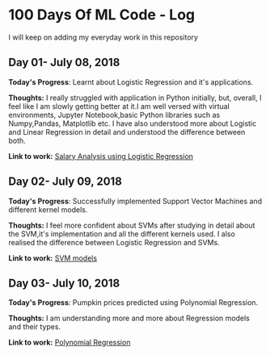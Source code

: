 # 100 Days Of ML Code - Log
I will keep on adding my everyday work in this repository
## Day 01- July 08, 2018
**Today's Progress**: Learnt about Logistic Regression and it's applications.

**Thoughts:** I really struggled with application in Python initially, but, overall, I feel like I am slowly getting better at it.I am well versed with virtual environments, Jupyter Notebook,basic Python libraries such as Numpy,Pandas, Matplotlib etc. I have also understood more about Logistic and Linear Regression in detail and understood the difference between both.

**Link to work:** [Salary Analysis using Logistic Regression](https://github.com/ditsme/Machine-Learning/tree/master/Logistic%20Regression)

## Day 02- July 09, 2018
**Today's Progress**: Successfully implemented Support Vector Machines and different kernel models.

**Thoughts:** I feel more confident about SVMs after studying in detail about the SVM,it's implementation and all the different kernels used. I also realised the difference between Logistic Regression and SVMs.

**Link to work:** [SVM models](https://github.com/ditsme/Machine-Learning/tree/master/100-Days-Of-ML-Code/Day-02-SVM)

## Day 03- July 10, 2018
**Today's Progress**: Pumpkin prices predicted using Polynomial Regression.

**Thoughts:** I am understanding more and more about Regression models and their types.

**Link to work:** [Polynomial Regression](https://github.com/ditsme/Machine-Learning/tree/master/100-Days-Of-ML-Code/Day-03-Polynomial_Regression)
